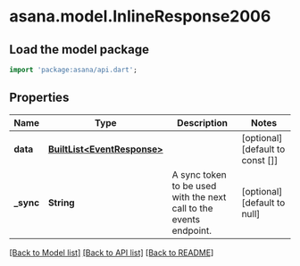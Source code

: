 # asana.model.InlineResponse2006

## Load the model package
```dart
import 'package:asana/api.dart';
```

## Properties
Name | Type | Description | Notes
------------ | ------------- | ------------- | -------------
**data** | [**BuiltList&lt;EventResponse&gt;**](EventResponse.md) |  | [optional] [default to const []]
**_sync** | **String** | A sync token to be used with the next call to the events endpoint. | [optional] [default to null]

[[Back to Model list]](../README.md#documentation-for-models) [[Back to API list]](../README.md#documentation-for-api-endpoints) [[Back to README]](../README.md)


